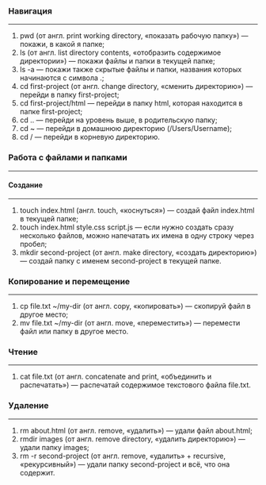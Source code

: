 ### **Навигация**
---
1.	pwd (от англ. print working directory, «показать рабочую папку») — покажи, в какой я папке;
2.	ls (от англ. list directory contents, «отобразить содержимое директории») — покажи файлы и папки в текущей папке;
3.	ls -a — покажи также скрытые файлы и папки, названия которых начинаются с символа .;
4.	cd first-project (от англ. change directory, «сменить директорию») — перейди в папку first-project;
5.	cd first-project/html — перейди в папку html, которая находится в папке first-project;
6.	cd .. — перейди на уровень выше, в родительскую папку;
7.	cd ~ — перейди в домашнюю директорию (/Users/Username);
8.	cd / — перейди в корневую директорию.

### **Работа с файлами и папками**
---
#### **Создание**
---
1.	touch index.html (англ. touch, «коснуться») — создай файл index.html в текущей папке;
2.	touch index.html style.css script.js — если нужно создать сразу несколько файлов, можно напечатать их имена в одну строку через пробел;
3.	mkdir second-project (от англ. make directory, «создать директорию») — создай папку с именем second-project в текущей папке.

### **Копирование и перемещение**
---
1.	cp file.txt ~/my-dir (от англ. copy, «копировать») — скопируй файл в другое место;
2.	mv file.txt ~/my-dir (от англ. move, «переместить») — перемести файл или папку в другое место.
### **Чтение**
---
1.	cat file.txt (от англ. concatenate and print, «объединить и распечатать») — распечатай содержимое текстового файла file.txt.

### **Удаление**
---
1.	rm about.html (от англ. remove, «удалить») — удали файл about.html;
2.	rmdir images (от англ. remove directory, «удалить директорию») — удали папку images;
3.	rm -r second-project (от англ. remove, «удалить» + recursive, «рекурсивный») — удали папку second-project и всё, что она содержит.
